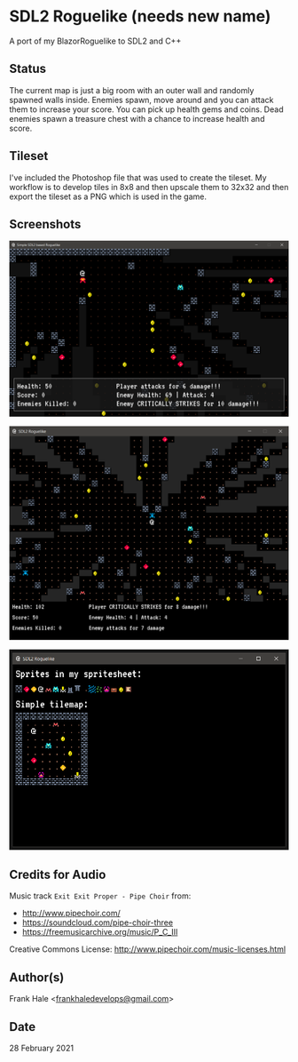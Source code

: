 # SDL2 Roguelike (needs new name)

A port of my BlazorRoguelike to SDL2 and C++

## Status

The current map is just a big room with an outer wall and randomly spawned 
walls inside. Enemies spawn, move around and you can attack them to increase
your score. You can pick up health gems and coins. Dead enemies spawn a 
treasure chest with a chance to increase health and score.

## Tileset

I've included the Photoshop file that was used to create the tileset. My 
workflow is to develop tiles in 8x8 and then upscale them to 32x32 and then 
export the tileset as a PNG which is used in the game.

## Screenshots

![New](screenshots/third.png)

![Old](screenshots/second.png)

![Old](screenshots/first.png)

## Credits for Audio

Music track `Exit Exit Proper - Pipe Choir` from: 

- http://www.pipechoir.com/
- https://soundcloud.com/pipe-choir-three
- https://freemusicarchive.org/music/P_C_III

Creative Commons License: http://www.pipechoir.com/music-licenses.html

## Author(s)

Frank Hale &lt;frankhaledevelops@gmail.com&gt;

## Date

28 February 2021